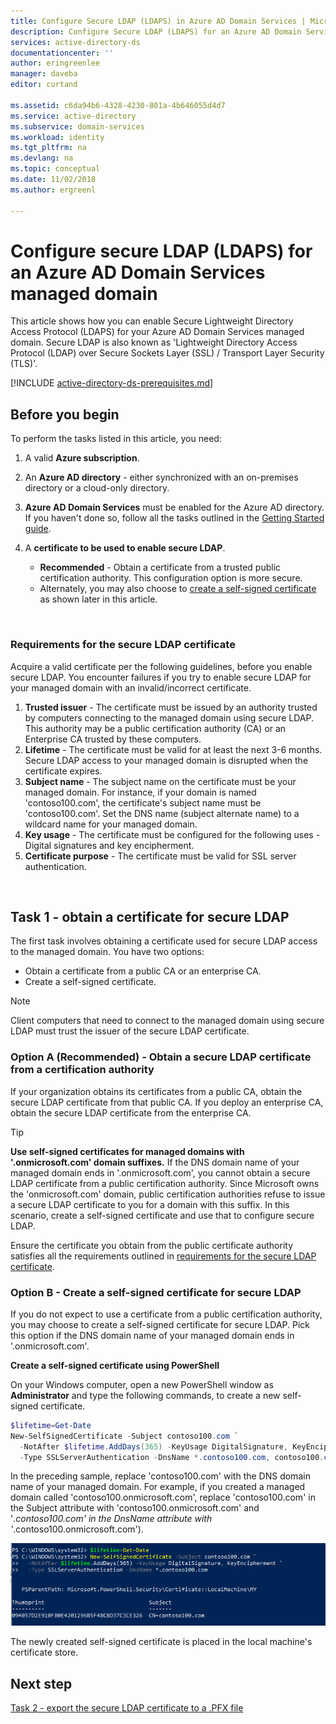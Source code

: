 ```yaml
---
title: Configure Secure LDAP (LDAPS) in Azure AD Domain Services | Microsoft Docs
description: Configure Secure LDAP (LDAPS) for an Azure AD Domain Services managed domain
services: active-directory-ds
documentationcenter: ''
author: eringreenlee
manager: daveba
editor: curtand

ms.assetid: c6da94b6-4328-4230-801a-4b646055d4d7
ms.service: active-directory
ms.subservice: domain-services
ms.workload: identity
ms.tgt_pltfrm: na
ms.devlang: na
ms.topic: conceptual
ms.date: 11/02/2018
ms.author: ergreenl

---
```

# Configure secure LDAP (LDAPS) for an Azure AD Domain Services managed domain
This article shows how you can enable Secure Lightweight Directory Access Protocol (LDAPS) for your Azure AD Domain Services managed domain. Secure LDAP is also known as 'Lightweight Directory Access Protocol (LDAP) over Secure Sockets Layer (SSL) / Transport Layer Security (TLS)'.

[!INCLUDE [active-directory-ds-prerequisites.md](../../includes/active-directory-ds-prerequisites.md)]

## Before you begin
To perform the tasks listed in this article, you need:

1. A valid **Azure subscription**.
2. An **Azure AD directory** - either synchronized with an on-premises directory or a cloud-only directory.
3. **Azure AD Domain Services** must be enabled for the Azure AD directory. If you haven't done so, follow all the tasks outlined in the [Getting Started guide](tutorial-create-instance.md).
4. A **certificate to be used to enable secure LDAP**.

   * **Recommended** - Obtain a certificate from a trusted public certification authority. This configuration option is more secure.
   * Alternately, you may also choose to [create a self-signed certificate](#task-1---obtain-a-certificate-for-secure-ldap) as shown later in this article.

<br>

### Requirements for the secure LDAP certificate
Acquire a valid certificate per the following guidelines, before you enable secure LDAP. You encounter failures if you try to enable secure LDAP for your managed domain with an invalid/incorrect certificate.

1. **Trusted issuer** - The certificate must be issued by an authority trusted by computers connecting to the managed domain using secure LDAP. This authority may be a public certification authority (CA) or an Enterprise CA trusted by these computers.
2. **Lifetime** - The certificate must be valid for at least the next 3-6 months. Secure LDAP access to your managed domain is disrupted when the certificate expires.
3. **Subject name** - The subject name on the certificate must be your managed domain. For instance, if your domain is named 'contoso100.com', the certificate's subject name must be 'contoso100.com'. Set the DNS name (subject alternate name) to a wildcard name for your managed domain.
4. **Key usage** - The certificate must be configured for the following uses - Digital signatures and key encipherment.
5. **Certificate purpose** - The certificate must be valid for SSL server authentication.

<br>

## Task 1 - obtain a certificate for secure LDAP
The first task involves obtaining a certificate used for secure LDAP access to the managed domain. You have two options:

* Obtain a certificate from a public CA or an enterprise CA.
* Create a self-signed certificate.

> [!NOTE]
> Client computers that need to connect to the managed domain using secure LDAP must trust the issuer of the secure LDAP certificate.
>

### Option A (Recommended) - Obtain a secure LDAP certificate from a certification authority
If your organization obtains its certificates from a public CA, obtain the secure LDAP certificate from that public CA. If you deploy an enterprise CA, obtain the secure LDAP certificate from the enterprise CA.

> [!TIP]
> **Use self-signed certificates for managed domains with '.onmicrosoft.com' domain suffixes.**
> If the DNS domain name of your managed domain ends in '.onmicrosoft.com', you cannot obtain a secure LDAP certificate from a public certification authority. Since Microsoft owns the 'onmicrosoft.com' domain, public certification authorities refuse to issue a secure LDAP certificate to you for a domain with this suffix. In this scenario, create a self-signed certificate and use that to configure secure LDAP.
>

Ensure the certificate you obtain from the public certificate authority satisfies all the requirements outlined in [requirements for the secure LDAP certificate](#requirements-for-the-secure-ldap-certificate).


### Option B - Create a self-signed certificate for secure LDAP
If you do not expect to use a certificate from a public certification authority, you may choose to create a self-signed certificate for secure LDAP. Pick this option if the DNS domain name of your managed domain ends in '.onmicrosoft.com'.

**Create a self-signed certificate using PowerShell**

On your Windows computer, open a new PowerShell window as **Administrator** and type the following commands, to create a new self-signed certificate.

```powershell
$lifetime=Get-Date
New-SelfSignedCertificate -Subject contoso100.com `
  -NotAfter $lifetime.AddDays(365) -KeyUsage DigitalSignature, KeyEncipherment `
  -Type SSLServerAuthentication -DnsName *.contoso100.com, contoso100.com
```

In the preceding sample, replace 'contoso100.com' with the DNS domain name of your managed domain. For example, if you created a managed domain called 'contoso100.onmicrosoft.com', replace 'contoso100.com' in the Subject attribute with 'contoso100.onmicrosoft.com' and '*.contoso100.com' in the DnsName attribute with '*.contoso100.onmicrosoft.com').

![Select Azure AD Directory](./media/active-directory-domain-services-admin-guide/secure-ldap-powershell-create-self-signed-cert.png)

The newly created self-signed certificate is placed in the local machine's certificate store.


## Next step
[Task 2 - export the secure LDAP certificate to a .PFX file](active-directory-ds-admin-guide-configure-secure-ldap-export-pfx.md)
